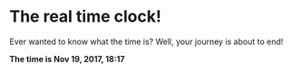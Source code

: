 # The real time clock!

Ever wanted to know what the time is? Well, your journey is about to end!

**The time is Nov 19, 2017, 18:17**